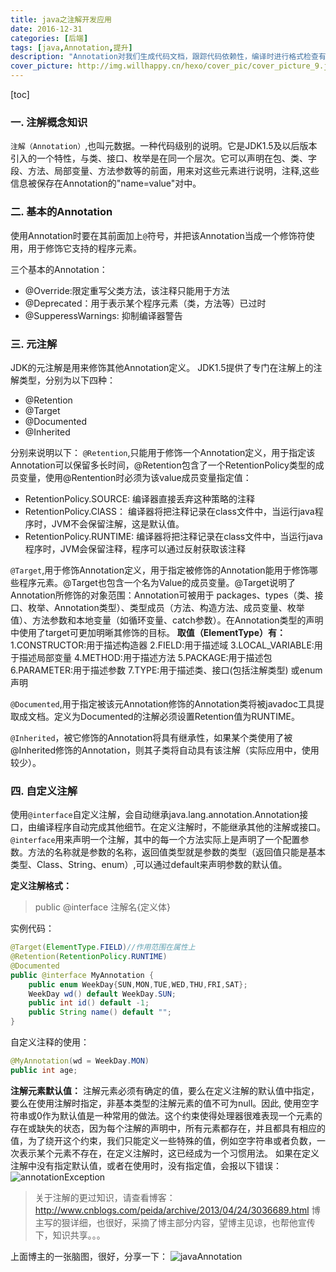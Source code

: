 ```yaml
---
title: java之注解开发应用
date: 2016-12-31
categories: [后端]
tags: [java,Annotation,提升]
description: "Annotation对我们生成代码文档，跟踪代码依赖性，编译时进行格式检查有很大帮助，而不仅仅像注释那么简单。"
cover_picture: http://img.willhappy.cn/hexo/cover_pic/cover_picture_9.jpg
---
```

<!--more-->


[toc]


### 一. 注解概念知识

`注解（Annotation）`,也叫元数据。一种代码级别的说明。它是JDK1.5及以后版本引入的一个特性，与类、接口、枚举是在同一个层次。它可以声明在包、类、字段、方法、局部变量、方法参数等的前面，用来对这些元素进行说明，注释,这些信息被保存在Annotation的"name=value"对中。

### 二. 基本的Annotation

使用Annotation时要在其前面加上`@`符号，并把该Annotation当成一个修饰符使用，用于修饰它支持的程序元素。

三个基本的Annotation：

- @Override:限定重写父类方法，该注释只能用于方法
- @Deprecated：用于表示某个程序元素（类，方法等）已过时
- @SupperessWarnings: 抑制编译器警告

### 三. 元注解

JDK的元注解是用来修饰其他Annotation定义。
JDK1.5提供了专门在注解上的注解类型，分别为以下四种：

- @Retention
- @Target
- @Documented
- @Inherited

分别来说明以下：
`@Retention`,只能用于修饰一个Annotation定义，用于指定该Annotation可以保留多长时间，@Retention包含了一个RetentionPolicy类型的成员变量，使用@Rentention时必须为该value成员变量指定值：

- RetentionPolicy.SOURCE: 编译器直接丢弃这种策略的注释
- RetentionPolicy.ClASS： 编译器将把注释记录在class文件中，当运行java程序时，JVM不会保留注解，这是默认值。
- RetentionPolicy.RUNTIME: 编译器将把注释记录在class文件中，当运行java程序时，JVM会保留注释，程序可以通过反射获取该注释

`@Target`,用于修饰Annotation定义，用于指定被修饰的Annotation能用于修饰哪些程序元素。@Target也包含一个名为Value的成员变量。@Target说明了Annotation所修饰的对象范围：Annotation可被用于 packages、types（类、接口、枚举、Annotation类型）、类型成员（方法、构造方法、成员变量、枚举值）、方法参数和本地变量（如循环变量、catch参数）。在Annotation类型的声明中使用了target可更加明晰其修饰的目标。
**取值（ElementType）有：**
1.CONSTRUCTOR:用于描述构造器
2.FIELD:用于描述域
3.LOCAL_VARIABLE:用于描述局部变量
4.METHOD:用于描述方法
5.PACKAGE:用于描述包
6.PARAMETER:用于描述参数
7.TYPE:用于描述类、接口(包括注解类型) 或enum声明


`@Documented`,用于指定被该元Annotation修饰的Annotation类将被javadoc工具提取成文档。定义为Documented的注解必须设置Retention值为RUNTIME。

`@Inherited`，被它修饰的Annotation将具有继承性，如果某个类使用了被@Inherited修饰的Annotation，则其子类将自动具有该注解（实际应用中，使用较少）。


### 四. 自定义注解

使用`@interface`自定义注解，会自动继承java.lang.annotation.Annotation接口，由编译程序自动完成其他细节。在定义注解时，不能继承其他的注解或接口。`@interface`用来声明一个注解，其中的每一个方法实际上是声明了一个配置参数。方法的名称就是参数的名称，返回值类型就是参数的类型（返回值只能是基本类型、Class、String、enum）,可以通过default来声明参数的默认值。

**定义注解格式：**
> public @interface 注解名{定义体}

实例代码：
```java
@Target(ElementType.FIELD)//作用范围在属性上
@Retention(RetentionPolicy.RUNTIME)
@Documented
public @interface MyAnnotation {
    public enum WeekDay{SUN,MON,TUE,WED,THU,FRI,SAT};
    WeekDay wd() default WeekDay.SUN;
    public int id() default -1;
    public String name() default "";
}
```

自定义注释的使用：
```java
@MyAnnotation(wd = WeekDay.MON)
public int age;
```

**注解元素默认值：**
注解元素必须有确定的值，要么在定义注解的默认值中指定，要么在使用注解时指定，非基本类型的注解元素的值不可为null。因此, 使用空字符串或0作为默认值是一种常用的做法。这个约束使得处理器很难表现一个元素的存在或缺失的状态，因为每个注解的声明中，所有元素都存在，并且都具有相应的值，为了绕开这个约束，我们只能定义一些特殊的值，例如空字符串或者负数，一次表示某个元素不存在，在定义注解时，这已经成为一个习惯用法。
如果在定义注解中没有指定默认值，或者在使用时，没有指定值，会报以下错误：
![annotationException][1]


> 关于注解的更过知识，请查看博客：http://www.cnblogs.com/peida/archive/2013/04/24/3036689.html
博主写的狠详细，也很好，采摘了博主部分内容，望博主见谅，也帮他宣传下，知识共享。。。

上面博主的一张脑图，很好，分享一下：
![javaAnnotation][2]


[1]: http://img.willhappy.cn/18-5-3/85953175.jpg
[2]: http://img.willhappy.cn/18-5-3/44695442.jpg


